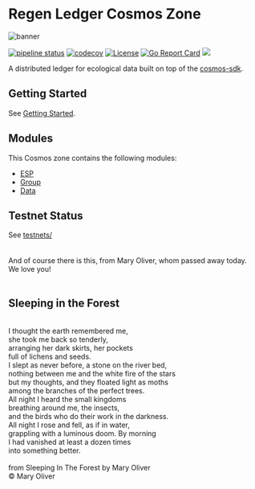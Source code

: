 # Regen Ledger Cosmos Zone
![banner](docs/regen-network-image.jpg)

[![pipeline status](https://gitlab.com/regen-network/regen-ledger/badges/master/pipeline.svg)](https://gitlab.com/regen-network/regen-ledger/commits/master)
[![codecov](https://codecov.io/gh/regen-network/regen-ledger/branch/master/graph/badge.svg)](https://codecov.io/gh/regen-network/regen-ledger)
[![License](https://img.shields.io/badge/License-Apache%202.0-blue.svg)](https://opensource.org/licenses/Apache-2.0)
[![Go Report Card](https://goreportcard.com/badge/github.com/regen-network/regen-ledger)](https://goreportcard.com/report/github.com/regen-network/regen-ledger)
<a href="https://zenhub.com"><img src="https://raw.githubusercontent.com/ZenHubIO/support/master/zenhub-badge.png"></a>

A distributed ledger for ecological data built on top of the
[cosmos-sdk](http://github.com/cosmos/cosmos-sdk).

## Getting Started

See [Getting Started](docs/getting_started.md).

## Modules

This Cosmos zone contains the following modules:

* [ESP](x/esp/README.org)
* [Group](x/group/README.org)
* [Data](x/data/README.org)

## Testnet Status

See [testnets/](./testnets)
<br />
<br />
<br />
And of course there is this, from Mary Oliver, whom passed away today. <br />
We love you! <br />
<br />
## Sleeping in the Forest<br />
<br />
I thought the earth remembered me,<br />
she took me back so tenderly,<br />
arranging her dark skirts, her pockets<br />
full of lichens and seeds.<br />
I slept as never before, a stone on the river bed,<br />
nothing between me and the white fire of the stars<br />
but my thoughts, and they floated light as moths<br />
among the branches of the perfect trees.<br />
All night I heard the small kingdoms<br />
breathing around me, the insects,<br />
and the birds who do their work in the darkness.<br />
All night I rose and fell, as if in water,<br />
grappling with a luminous doom. By morning<br />
I had vanished at least a dozen times<br />
into something better.<br />
<br />
from Sleeping In The Forest by Mary Oliver<br />
© Mary Oliver<br />
